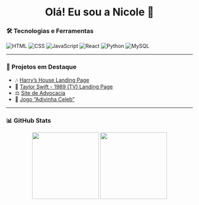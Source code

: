 <h1 align="center">Olá! Eu sou a Nicole 👋</h1>

### 🛠️ Tecnologias e Ferramentas

![HTML](https://img.shields.io/badge/-HTML5-e34c26?style=flat&logo=html5&logoColor=white)
![CSS](https://img.shields.io/badge/-CSS3-1572b6?style=flat&logo=css3&logoColor=white)
![JavaScript](https://img.shields.io/badge/-JavaScript-f7df1e?style=flat&logo=javascript&logoColor=black)
![React](https://img.shields.io/badge/-React-61DAFB?style=flat&logo=react&logoColor=black)
![Python](https://img.shields.io/badge/-Python-3776AB?style=flat&logo=python&logoColor=white)
![MySQL](https://img.shields.io/badge/-MySQL-4479a1?style=flat&logo=mysql&logoColor=white)


---

### 🚀 Projetos em Destaque

- 🎶 [Harry’s House Landing Page](https://github.com/Nicole260205/harrys-house)  
- 🪩 [Taylor Swift - 1989 (TV) Landing Page](https://github.com/Nicole260205/taylor-swift-landing-page-1989)  
- ⚖️ [Site de Advocacia](https://www.naianarodrigues.adv.br)  
- 👶 [Jogo “Adivinha Celeb”](https://github.com/Nicole260205/AdivinhaCeleb)

---

### 📊 GitHub Stats

<div align="center">
  <img height="180em" src="https://github-readme-stats.vercel.app/api/top-langs/?username=Nicole260205&layout=compact&theme=tokyonight" />
  <img height="180em" src="https://github-readme-streak-stats.herokuapp.com/?user=Nicole260205&theme=tokyonight" />
</div>



